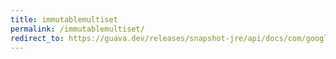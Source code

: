 ```yaml
---
title: immutablemultiset
permalink: /immutablemultiset/
redirect_to: https://guava.dev/releases/snapshot-jre/api/docs/com/google/common/collect/ImmutableMultiset.html
---
```

